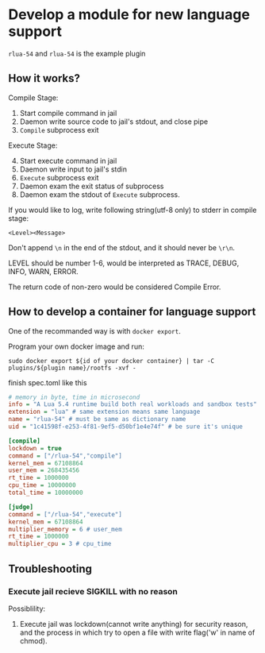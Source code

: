 # Develop a module for new language support

`rlua-54` and `rlua-54` is the example plugin

## How it works?

Compile Stage:

1. Start compile command in jail
2. Daemon write source code to jail's stdout, and close pipe
3. ``Compile`` subprocess exit

Execute Stage:

4. Start execute command in jail
5. Daemon write input to jail's stdin
6. ``Execute`` subprocess exit
7. Daemon exam the exit status of subprocess
8. Daemon exam the stdout of ``Execute`` subprocess.

If you would like to log, write following string(utf-8 only) to stderr in compile stage:

```log
<Level><Message>
```

Don't append ``\n`` in the end of the stdout, and it should never be ``\r\n``.

LEVEL should be number 1-6, would be interpreted as TRACE, DEBUG, INFO, WARN, ERROR.

The return code of non-zero would be considered Compile Error.

## How to develop a container for language support

One of the recommanded way is with ``docker export``.

Program your own docker image and run:
 
```shell
sudo docker export ${id of your docker container} | tar -C plugins/${plugin name}/rootfs -xvf -
```

finish spec.toml like this
```ini
# memory in byte, time in microsecond
info = "A Lua 5.4 runtime build both real workloads and sandbox tests"
extension = "lua" # same extension means same language
name = "rlua-54" # must be same as dictionary name
uid = "1c41598f-e253-4f81-9ef5-d50bf1e4e74f" # be sure it's unique

[compile]
lockdown = true
command = ["/rlua-54","compile"]
kernel_mem = 67108864
user_mem = 268435456
rt_time = 1000000
cpu_time = 10000000
total_time = 10000000

[judge]
command = ["/rlua-54","execute"]
kernel_mem = 67108864
multiplier_memory = 6 # user_mem
rt_time = 1000000
multiplier_cpu = 3 # cpu_time
```

## Troubleshooting

### Execute jail recieve SIGKILL with no reason

Possiblility:

1. Execute jail was lockdown(cannot write anything) for security reason, and the process in which try to open a file with write flag('w' in name of chmod).


